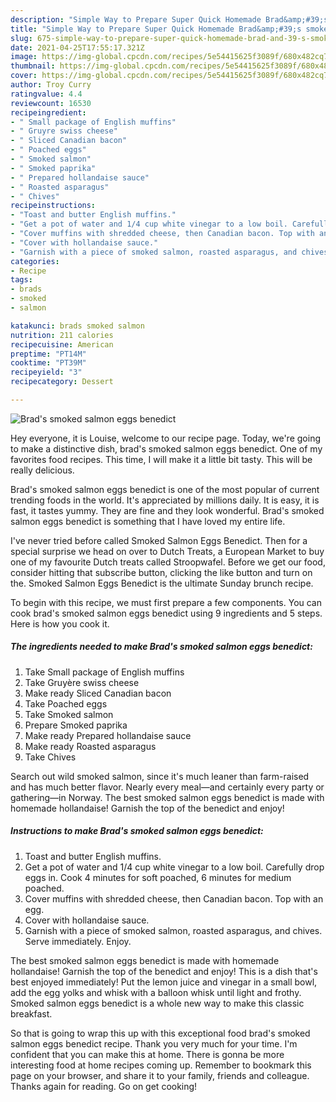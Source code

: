 ```yaml
---
description: "Simple Way to Prepare Super Quick Homemade Brad&amp;#39;s smoked salmon eggs benedict"
title: "Simple Way to Prepare Super Quick Homemade Brad&amp;#39;s smoked salmon eggs benedict"
slug: 675-simple-way-to-prepare-super-quick-homemade-brad-and-39-s-smoked-salmon-eggs-benedict
date: 2021-04-25T17:55:17.321Z
image: https://img-global.cpcdn.com/recipes/5e54415625f3089f/680x482cq70/brads-smoked-salmon-eggs-benedict-recipe-main-photo.jpg
thumbnail: https://img-global.cpcdn.com/recipes/5e54415625f3089f/680x482cq70/brads-smoked-salmon-eggs-benedict-recipe-main-photo.jpg
cover: https://img-global.cpcdn.com/recipes/5e54415625f3089f/680x482cq70/brads-smoked-salmon-eggs-benedict-recipe-main-photo.jpg
author: Troy Curry
ratingvalue: 4.4
reviewcount: 16530
recipeingredient:
- " Small package of English muffins"
- " Gruyre swiss cheese"
- " Sliced Canadian bacon"
- " Poached eggs"
- " Smoked salmon"
- " Smoked paprika"
- " Prepared hollandaise sauce"
- " Roasted asparagus"
- " Chives"
recipeinstructions:
- "Toast and butter English muffins."
- "Get a pot of water and 1/4 cup white vinegar to a low boil. Carefully drop eggs in. Cook 4 minutes for soft poached, 6 minutes for medium poached."
- "Cover muffins with shredded cheese, then Canadian bacon. Top with an egg."
- "Cover with hollandaise sauce."
- "Garnish with a piece of smoked salmon, roasted asparagus, and chives. Serve immediately. Enjoy."
categories:
- Recipe
tags:
- brads
- smoked
- salmon

katakunci: brads smoked salmon 
nutrition: 211 calories
recipecuisine: American
preptime: "PT14M"
cooktime: "PT39M"
recipeyield: "3"
recipecategory: Dessert

---
```



![Brad&#39;s smoked salmon eggs benedict](https://img-global.cpcdn.com/recipes/5e54415625f3089f/680x482cq70/brads-smoked-salmon-eggs-benedict-recipe-main-photo.jpg)

Hey everyone, it is Louise, welcome to our recipe page. Today, we're going to make a distinctive dish, brad&#39;s smoked salmon eggs benedict. One of my favorites food recipes. This time, I will make it a little bit tasty. This will be really delicious.

Brad&#39;s smoked salmon eggs benedict is one of the most popular of current trending foods in the world. It's appreciated by millions daily. It is easy, it is fast, it tastes yummy. They are fine and they look wonderful. Brad&#39;s smoked salmon eggs benedict is something that I have loved my entire life.

I&#39;ve never tried before called Smoked Salmon Eggs Benedict. Then for a special surprise we head on over to Dutch Treats, a European Market to buy one of my favourite Dutch treats called Stroopwafel. Before we get our food, consider hitting that subscribe button, clicking the like button and turn on the. Smoked Salmon Eggs Benedict is the ultimate Sunday brunch recipe.


To begin with this recipe, we must first prepare a few components. You can cook brad&#39;s smoked salmon eggs benedict using 9 ingredients and 5 steps. Here is how you cook it.

<!--inarticleads1-->

##### The ingredients needed to make Brad&#39;s smoked salmon eggs benedict:

1. Take  Small package of English muffins
1. Take  Gruyère swiss cheese
1. Make ready  Sliced Canadian bacon
1. Take  Poached eggs
1. Take  Smoked salmon
1. Prepare  Smoked paprika
1. Make ready  Prepared hollandaise sauce
1. Make ready  Roasted asparagus
1. Take  Chives


Search out wild smoked salmon, since it&#39;s much leaner than farm-raised and has much better flavor. Nearly every meal—and certainly every party or gathering—in Norway. The best smoked salmon eggs benedict is made with homemade hollandaise! Garnish the top of the benedict and enjoy! 

<!--inarticleads2-->

##### Instructions to make Brad&#39;s smoked salmon eggs benedict:

1. Toast and butter English muffins.
1. Get a pot of water and 1/4 cup white vinegar to a low boil. Carefully drop eggs in. Cook 4 minutes for soft poached, 6 minutes for medium poached.
1. Cover muffins with shredded cheese, then Canadian bacon. Top with an egg.
1. Cover with hollandaise sauce.
1. Garnish with a piece of smoked salmon, roasted asparagus, and chives. Serve immediately. Enjoy.


The best smoked salmon eggs benedict is made with homemade hollandaise! Garnish the top of the benedict and enjoy! This is a dish that&#39;s best enjoyed immediately! Put the lemon juice and vinegar in a small bowl, add the egg yolks and whisk with a balloon whisk until light and frothy. Smoked salmon eggs benedict is a whole new way to make this classic breakfast. 

So that is going to wrap this up with this exceptional food brad&#39;s smoked salmon eggs benedict recipe. Thank you very much for your time. I'm confident that you can make this at home. There is gonna be more interesting food at home recipes coming up. Remember to bookmark this page on your browser, and share it to your family, friends and colleague. Thanks again for reading. Go on get cooking!
